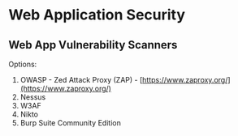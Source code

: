 # Web Application Security

## Web App Vulnerability Scanners

Options:
1. OWASP - Zed Attack Proxy (ZAP) - [https://www.zaproxy.org/](https://www.zaproxy.org/)
2. Nessus
3. W3AF
4. Nikto
5. Burp Suite Community Edition